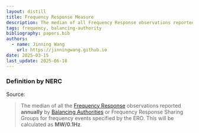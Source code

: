 ```yaml
---
layout: distill
title: Frequency Response Measure
description: The median of all Frequency Response observations reported annually.
tags: frequency, balancing-authority
bibliography: papers.bib
authors:
  - name: Jinning Wang
    url: https://jinningwang.github.io
date: 2025-03-15
last_update: 2025-06-18
---
```


### Definition by NERC

Source: <d-cite key="nerc2024glossary"></d-cite>

> The median of all the [Frequency Response](/wiki/frequnecy-response) observations reported **annually** by [Balancing Authorities](/wiki/balancing-authority) or Frequency Response Sharing Groups for frequency events specified by the ERO. This will be calculated as **MW/0.1Hz**.
